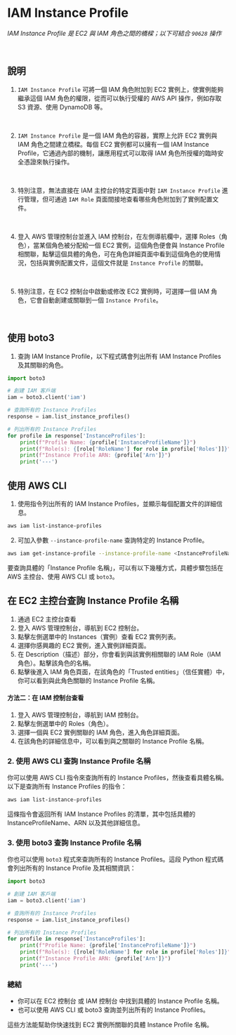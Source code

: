# IAM Instance Profile

_IAM Instance Profile 是 EC2 與 IAM 角色之間的橋樑；以下可結合 `90628` 操作_

<br>

## 說明

1. `IAM Instance Profile` 可將一個 IAM 角色附加到 EC2 實例上，使實例能夠繼承這個 IAM 角色的權限，從而可以執行受權的 AWS API 操作，例如存取 S3 資源、使用 DynamoDB 等。

<br>

2. `IAM Instance Profile` 是一個 IAM 角色的容器，實際上允許 EC2 實例與 IAM 角色之間建立橋樑。每個 EC2 實例都可以擁有一個 IAM Instance Profile，它通過內部的機制，讓應用程式可以取得 IAM 角色所授權的臨時安全憑證來執行操作。

<br>

3. 特別注意，無法直接在 IAM 主控台的特定頁面中對 `IAM Instance Profile` 進行管理，但可通過 `IAM Role` 頁面間接地查看哪些角色附加到了實例配置文件。

<br>

4. 登入 AWS 管理控制台並進入 IAM 控制台，在左側導航欄中，選擇 Roles（角色），當某個角色被分配給一個 EC2 實例，這個角色便會與 Instance Profile 相關聯，點擊這個具體的角色，可在角色詳細頁面中看到這個角色的使用情況，包括與實例配置文件，這個文件就是 `Instance Profile` 的關聯。

<br>

5. 特別注意，在 EC2 控制台中啟動或修改 EC2 實例時，可選擇一個 IAM 角色，它會自動創建或關聯到一個 `Instance Profile`。

<br>

## 使用 boto3

1. 查詢 IAM Instance Profile，以下程式碼會列出所有 IAM Instance Profiles 及其關聯的角色。

```python
import boto3

# 創建 IAM 客戶端
iam = boto3.client('iam')

# 查詢所有的 Instance Profiles
response = iam.list_instance_profiles()

# 列出所有的 Instance Profiles
for profile in response['InstanceProfiles']:
    print(f"Profile Name: {profile['InstanceProfileName']}")
    print(f"Role(s): {[role['RoleName'] for role in profile['Roles']]}")
    print(f"Instance Profile ARN: {profile['Arn']}")
    print('---')
```


## 使用 AWS CLI

1. 使用指令列出所有的 IAM Instance Profiles，並顯示每個配置文件的詳細信息。

```bash
aws iam list-instance-profiles
```

2. 可加入參數 `--instance-profile-name` 查詢特定的 Instance Profile。

```bash
aws iam get-instance-profile --instance-profile-name <InstanceProfileName>
```


要查詢具體的「Instance Profile 名稱」，可以有以下幾種方式，具體步驟包括在 AWS 主控台、使用 AWS CLI 或 `boto3`。

## 在 EC2 主控台查詢 Instance Profile 名稱

1. 通過 EC2 主控台查看
1. 登入 AWS 管理控制台，導航到 EC2 控制台。
2. 點擊左側選單中的 Instances（實例）查看 EC2 實例列表。
3. 選擇你感興趣的 EC2 實例，進入實例詳細頁面。
4. 在 Description（描述）部分，你會看到與該實例相關聯的 IAM Role（IAM 角色）。點擊該角色的名稱。
5. 點擊後進入 IAM 角色頁面，在該角色的「Trusted entities」（信任實體）中，你可以看到與此角色關聯的 Instance Profile 名稱。

#### 方法二：在 IAM 控制台查看
1. 登入 AWS 管理控制台，導航到 IAM 控制台。
2. 點擊左側選單中的 Roles（角色）。
3. 選擇一個與 EC2 實例關聯的 IAM 角色，進入角色詳細頁面。
4. 在該角色的詳細信息中，可以看到與之關聯的 Instance Profile 名稱。

### 2. 使用 AWS CLI 查詢 Instance Profile 名稱

你可以使用 AWS CLI 指令來查詢所有的 Instance Profiles，然後查看具體名稱。以下是查詢所有 Instance Profiles 的指令：

```bash
aws iam list-instance-profiles
```

這條指令會返回所有 IAM Instance Profiles 的清單，其中包括具體的 InstanceProfileName、ARN 以及其他詳細信息。

### 3. 使用 boto3 查詢 Instance Profile 名稱

你也可以使用 `boto3` 程式來查詢所有的 Instance Profiles。這段 Python 程式碼會列出所有的 Instance Profile 及其相關資訊：

```python
import boto3

# 創建 IAM 客戶端
iam = boto3.client('iam')

# 查詢所有的 Instance Profiles
response = iam.list_instance_profiles()

# 列出所有的 Instance Profiles
for profile in response['InstanceProfiles']:
    print(f"Profile Name: {profile['InstanceProfileName']}")
    print(f"Role(s): {[role['RoleName'] for role in profile['Roles']]}")
    print(f"Instance Profile ARN: {profile['Arn']}")
    print('---')
```

### 總結
- 你可以在 EC2 控制台 或 IAM 控制台 中找到具體的 Instance Profile 名稱。
- 也可以使用 AWS CLI 或 boto3 查詢並列出所有的 Instance Profiles。

這些方法能幫助你快速找到 EC2 實例所關聯的具體 Instance Profile 名稱。
